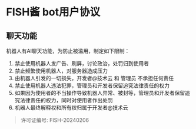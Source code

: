 # FISH酱 bot用户协议

## 聊天功能

机器人有AI聊天功能，为防止被滥用，制定如下限制：

1. 禁止使用机器人发广告、刷屏，讨论政治，处罚归到使用者
2. 禁止频繁使用机器人，对服务器造成压力
3. 由机器人引发的一切损失，开发者@技术云 和 管理员 不承担任何责任
4. 禁止使用机器人违法犯罪，管理员和开发者保留追究法律责任的权力
5. 如果因为使用者的不当操作导致机器人异常、被封等，管理员和开发者保留追究法律责任的权力，同时对使用者作出处罚
6. 机器人最终解释权和所有权归属于开发者@技术云

> 许可证编号: FISH-20240206